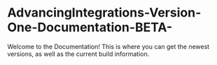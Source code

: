 # AdvancingIntegrations-Version-One-Documentation-BETA-
Welcome to the Documentation! This is where you can get the newest versions, as well as the current build information.

